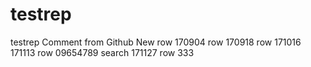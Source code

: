 # testrep
testrep
Comment from Github
New row
170904 row
170918 row
171016
171113 row 09654789
search
171127 row
333
